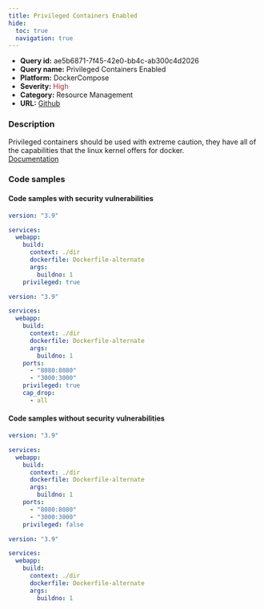 ```yaml
---
title: Privileged Containers Enabled
hide:
  toc: true
  navigation: true
---
```


<style>
  .highlight .hll {
    background-color: #ff171742;
  }
  .md-content {
    max-width: 1100px;
    margin: 0 auto;
  }
</style>

-   **Query id:** ae5b6871-7f45-42e0-bb4c-ab300c4d2026
-   **Query name:** Privileged Containers Enabled
-   **Platform:** DockerCompose
-   **Severity:** <span style="color:#bb2124">High</span>
-   **Category:** Resource Management
-   **URL:** [Github](https://github.com/Checkmarx/kics/tree/master/assets/queries/dockerCompose/privileged_containers_enabled)

### Description
Privileged containers should be used with extreme caution, they have all of the capabilities that the linux kernel offers for docker.<br>
[Documentation](https://docs.docker.com/compose/compose-file/#privileged)

### Code samples
#### Code samples with security vulnerabilities
```yaml title="Positive test num. 1 - yaml file" hl_lines="10"
version: "3.9"

services:
  webapp:
    build:
      context: ./dir
      dockerfile: Dockerfile-alternate
      args:
        buildno: 1
    privileged: true

```
```yaml title="Positive test num. 2 - yaml file" hl_lines="13"
version: "3.9"

services:
  webapp:
    build:
      context: ./dir
      dockerfile: Dockerfile-alternate
      args:
        buildno: 1
    ports:
      - "8080:8080"
      - "3000:3000"
    privileged: true
    cap_drop:
      - all

```


#### Code samples without security vulnerabilities
```yaml title="Negative test num. 1 - yaml file"
version: "3.9"

services:
  webapp:
    build:
      context: ./dir
      dockerfile: Dockerfile-alternate
      args:
        buildno: 1
    ports:
      - "8080:8080"
      - "3000:3000"
    privileged: false

```
```yaml title="Negative test num. 2 - yaml file"
version: "3.9"

services:
  webapp:
    build:
      context: ./dir
      dockerfile: Dockerfile-alternate
      args:
        buildno: 1

```
